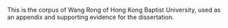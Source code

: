 This is the corpus of Wang Rong of Hong Kong Baptist University, used as an appendix and supporting evidence for the dissertation.
